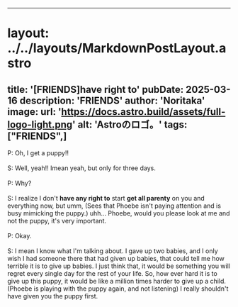 
---
# layout: ../../layouts/MarkdownPostLayout.astro
title: '[FRIENDS]have right to'
pubDate: 2025-03-16
description: 'FRIENDS'
author: 'Noritaka'
image:
    url: 'https://docs.astro.build/assets/full-logo-light.png'
    alt: 'Astroのロゴ。'
tags: ["FRIENDS",]
---

P: Oh, I get a puppy!!<br>
<br>
S: Well, yeah!! Imean yeah, but only for three days.<br>
<br>
P: Why?<br>
<br>
S: I realize I don't **have any right to** start **get all parenty** on you and everything now, but umm, (Sees that Phoebe isn't paying attention and is busy mimicking the puppy.) uhh... Phoebe, would you please look at me and not the puppy, it's very important. <br>
<br>
P: Okay.<br>
<br>
S: I mean I know what I'm talking about. I gave up two babies, and I only wish I had someone there that had given up babies, that could tell me how terrible it is to give up babies. I just think that, it would be something you will regret every single day for the rest of your life. So, how ever hard it is to give up this puppy, it would be like a million times harder to give up a child. (Phoebe is playing with the puppy again, and not listening) I really shouldn't have given you the puppy first.<br>
<br>
